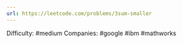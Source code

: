 ```yaml
---
url: https://leetcode.com/problems/3sum-smaller
---
```


Difficulty: #medium
Companies: #google #ibm #mathworks